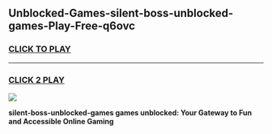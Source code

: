 
## Unblocked-Games-silent-boss-unblocked-games-Play-Free-q6ovc
<h3>
<a href="https://premium76.site?title=silent-boss-unblocked-games&ref=20M">CLICK TO PLAY</a></h3>
<hr>

<h3>
<a href="https://premium76.site?title=silent-boss-unblocked-games&ref=20M">CLICK 2 PLAY</a>
  
</h3>

<a href="https://premium76.site?title=silent-boss-unblocked-games&ref=19M"><img src="https://clearcache.store/games.png"></a>


**silent-boss-unblocked-games games unblocked: Your Gateway to Fun and Accessible Online Gaming**
